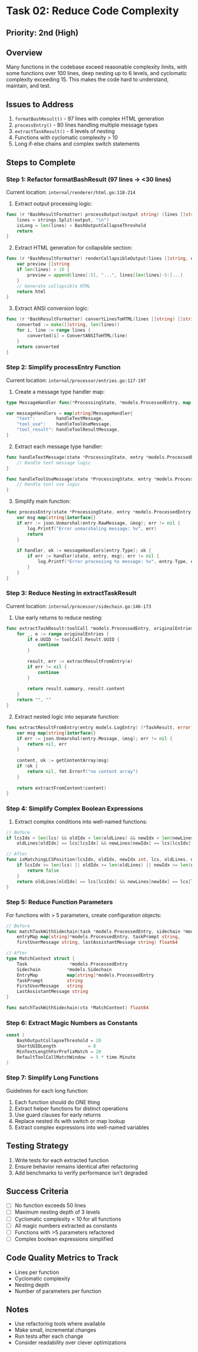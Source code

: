 # Task 02: Reduce Code Complexity

## Priority: 2nd (High)

## Overview
Many functions in the codebase exceed reasonable complexity limits, with some functions over 100 lines, deep nesting up to 6 levels, and cyclomatic complexity exceeding 15. This makes the code hard to understand, maintain, and test.

## Issues to Address
1. `formatBashResult()` - 97 lines with complex HTML generation
2. `processEntry()` - 80 lines handling multiple message types
3. `extractTaskResult()` - 6 levels of nesting
4. Functions with cyclomatic complexity > 10
5. Long if-else chains and complex switch statements

## Steps to Complete

### Step 1: Refactor formatBashResult (97 lines → <30 lines)
Current location: `internal/renderer/html.go:118-214`

1. Extract output processing logic:
```go
func (r *BashResultFormatter) processOutput(output string) (lines []string, isLong bool) {
    lines = strings.Split(output, "\n")
    isLong = len(lines) > BashOutputCollapseThreshold
    return
}
```

2. Extract HTML generation for collapsible section:
```go
func (r *BashResultFormatter) renderCollapsibleOutput(lines []string, uuid string) string {
    var preview []string
    if len(lines) > 10 {
        preview = append(lines[:5], "...", lines[len(lines)-5:]...)
    }
    // Generate collapsible HTML
    return html
}
```

3. Extract ANSI conversion logic:
```go
func (r *BashResultFormatter) convertLinesToHTML(lines []string) []string {
    converted := make([]string, len(lines))
    for i, line := range lines {
        converted[i] = ConvertANSIToHTML(line)
    }
    return converted
}
```

### Step 2: Simplify processEntry Function
Current location: `internal/processor/entries.go:117-197`

1. Create a message type handler map:
```go
type MessageHandler func(*ProcessingState, *models.ProcessedEntry, map[string]interface{}) error

var messageHandlers = map[string]MessageHandler{
    "text":        handleTextMessage,
    "tool_use":    handleToolUseMessage,
    "tool_result": handleToolResultMessage,
}
```

2. Extract each message type handler:
```go
func handleTextMessage(state *ProcessingState, entry *models.ProcessedEntry, msg map[string]interface{}) error {
    // Handle text message logic
}

func handleToolUseMessage(state *ProcessingState, entry *models.ProcessedEntry, msg map[string]interface{}) error {
    // Handle tool use logic
}
```

3. Simplify main function:
```go
func processEntry(state *ProcessingState, entry *models.ProcessedEntry) {
    var msg map[string]interface{}
    if err := json.Unmarshal(entry.RawMessage, &msg); err != nil {
        log.Printf("Error unmarshaling message: %v", err)
        return
    }
    
    if handler, ok := messageHandlers[entry.Type]; ok {
        if err := handler(state, entry, msg); err != nil {
            log.Printf("Error processing %s message: %v", entry.Type, err)
        }
    }
}
```

### Step 3: Reduce Nesting in extractTaskResult
Current location: `internal/processor/sidechain.go:146-173`

1. Use early returns to reduce nesting:
```go
func extractTaskResult(toolCall *models.ProcessedEntry, originalEntries []models.LogEntry) (string, string) {
    for _, e := range originalEntries {
        if e.UUID != toolCall.Result.UUID {
            continue
        }
        
        result, err := extractResultFromEntry(e)
        if err != nil {
            continue
        }
        
        return result.summary, result.content
    }
    return "", ""
}
```

2. Extract nested logic into separate function:
```go
func extractResultFromEntry(entry models.LogEntry) (*TaskResult, error) {
    var msg map[string]interface{}
    if err := json.Unmarshal(entry.Message, &msg); err != nil {
        return nil, err
    }
    
    content, ok := getContentArray(msg)
    if !ok {
        return nil, fmt.Errorf("no content array")
    }
    
    return extractFromContent(content)
}
```

### Step 4: Simplify Complex Boolean Expressions
1. Extract complex conditions into well-named functions:
```go
// Before
if lcsIdx < len(lcs) && oldIdx < len(oldLines) && newIdx < len(newLines) &&
    oldLines[oldIdx] == lcs[lcsIdx] && newLines[newIdx] == lcs[lcsIdx]

// After
func isMatchingLCSPosition(lcsIdx, oldIdx, newIdx int, lcs, oldLines, newLines []string) bool {
    if lcsIdx >= len(lcs) || oldIdx >= len(oldLines) || newIdx >= len(newLines) {
        return false
    }
    return oldLines[oldIdx] == lcs[lcsIdx] && newLines[newIdx] == lcs[lcsIdx]
}
```

### Step 5: Reduce Function Parameters
For functions with > 5 parameters, create configuration objects:

```go
// Before
func matchTaskWithSidechain(task *models.ProcessedEntry, sidechain *models.Sidechain, 
    entryMap map[string]*models.ProcessedEntry, taskPrompt string, 
    firstUserMessage string, lastAssistantMessage string) float64

// After
type MatchContext struct {
    Task                *models.ProcessedEntry
    Sidechain          *models.Sidechain
    EntryMap           map[string]*models.ProcessedEntry
    TaskPrompt         string
    FirstUserMessage   string
    LastAssistantMessage string
}

func matchTaskWithSidechain(ctx *MatchContext) float64
```

### Step 6: Extract Magic Numbers as Constants
```go
const (
    BashOutputCollapseThreshold = 20
    ShortUUIDLength            = 8
    MinTextLengthForPrefixMatch = 20
    DefaultToolCallMatchWindow  = 5 * time.Minute
)
```

### Step 7: Simplify Long Functions
Guidelines for each long function:
1. Each function should do ONE thing
2. Extract helper functions for distinct operations
3. Use guard clauses for early returns
4. Replace nested ifs with switch or map lookup
5. Extract complex expressions into well-named variables

## Testing Strategy
1. Write tests for each extracted function
2. Ensure behavior remains identical after refactoring
3. Add benchmarks to verify performance isn't degraded

## Success Criteria
- [ ] No function exceeds 50 lines
- [ ] Maximum nesting depth of 3 levels
- [ ] Cyclomatic complexity < 10 for all functions
- [ ] All magic numbers extracted as constants
- [ ] Functions with >5 parameters refactored
- [ ] Complex boolean expressions simplified

## Code Quality Metrics to Track
- Lines per function
- Cyclomatic complexity
- Nesting depth
- Number of parameters per function

## Notes
- Use refactoring tools where available
- Make small, incremental changes
- Run tests after each change
- Consider readability over clever optimizations